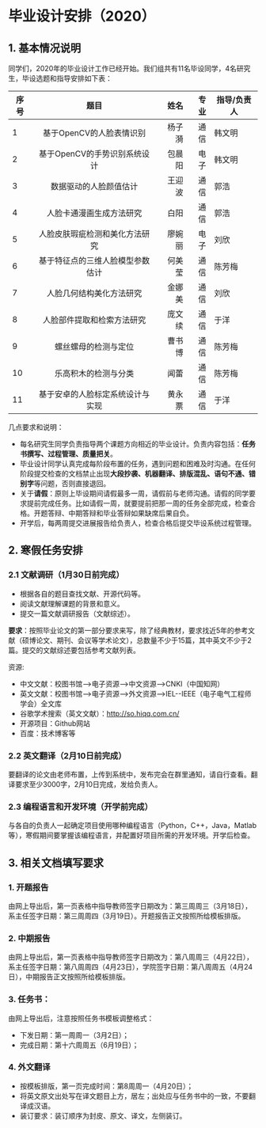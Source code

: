 # 毕业设计安排（2020）
## 1. 基本情况说明
同学们，2020年的毕业设计工作已经开始。我们组共有11名毕设同学，4名研究生，毕设选题和指导安排如下表：

| 序号 | 题目         | 姓名    |   专业  | 指导/负责人 |
| ---- |:-------------:| -----:| -----:|-------|
| 1  | 基于OpenCV的人脸表情识别 | 杨子漪 | 通信|韩文明|
| 2  | 基于OpenCV的手势识别系统设计| 包晨阳  |电子| 韩文明|
| 3  | 数据驱动的人脸颜值估计 | 王迎波  | 通信 | 郭浩|
| 4  | 人脸卡通漫画生成方法研究 | 白阳 | 通信 | 郭浩|
| 5  | 人脸皮肤瑕疵检测和美化方法研究 | 廖婉丽 | 电子| 刘欣|
| 6  | 基于特征点的三维人脸模型参数估计| 何美莹 | 通信 | 陈芳梅|
| 7  | 人脸几何结构美化方法研究 | 金娜美 | 通信 | 刘欣|
| 8  | 人脸部件提取和检索方法研究 | 庞文续 | 通信 | 于洋|
| 9  | 螺丝螺母的检测与定位 | 曹书博 | 通信 | 陈芳梅| 
| 10 | 乐高积木的检测与分类 | 闻蕾   | 通信| 陈芳梅|
| 11 | 基于安卓的人脸标定系统设计与实现 | 黄永票 | 通信 | 于洋| 

几点要求和说明：
* 每名研究生同学负责指导两个课题方向相近的毕业设计。负责内容包括：**任务书撰写、过程管理、质量把关**。
* 毕业设计同学认真完成每阶段布置的任务，遇到问题和困难及时沟通。在任何阶段提交检查的文档禁止出现**大段抄袭、机器翻译、排版混乱、语句不通、错别字**等问题，否则直接退回。
* 关于**请假**：原则上毕设期间请假最多一周，请假前与老师沟通。请假的同学要求提前完成任务。比如请假一周，就要提前把那一周的任务全部完成，检查合格。开题答辩、中期答辩和毕业答辩如果缺席后果自负。
* 开学后，每两周提交进展报告给负责人，检查合格后提交毕设系统过程管理。

## 2. 寒假任务安排

### 2.1 文献调研（1月30日前完成）
- 根据各自的题目查找文献、开源代码等。
- 阅读文献理解课题的背景和意义。
- 提交一篇文献调研报告（文献综述）。

**要求**：按照毕业论文的第一部分要求来写，除了经典教材，要求找近5年的参考文献（硕博论文、期刊、会议等学术论文），总数量不少于15篇，其中英文不少于2篇。提交的文献综述要包括参考文献列表。
  
资源:
- 中文文献：校图书馆-->电子资源-->中文资源-->CNKI（中国知网）
- 英文文献：校图书馆-->电子资源-->外文资源-->IEL--IEEE（电子电气工程师学会）全文库
- 谷歌学术搜索（英文文献）：http://so.hiqq.com.cn/
- 开源项目：Github网站
- 百度：技术博客等

### 2.2 英文翻译（2月10日前完成）
要翻译的论文由老师布置，上传到系统中，发布完会在群里通知，请自行查看。翻译要求至少3000字，2月10日完成，发给负责人。

### 2.3 编程语言和开发环境（开学前完成）
与各自的负责人一起确定项目使用哪种编程语言（Python，C++，Java，Matlab等），寒假期间要掌握该编程语言，并配置好项目所需的开发环境。开学后检查。

## 3. 相关文档填写要求
### 1. 开题报告
由网上导出后，第一页表格中指导教师签字日期改为：第三周周三（3月18日），系主任签字日期：第三周周四（3月19日）。开题报告正文按照所给模板排版。
### 2. 中期报告
由网上导出后，第一页表格中指导教师签字日期改为：第八周周三（4月22日），系主任签字日期：第八周周四（4月23日），学院签字日期：第八周周五（4月24日），中期报告正文按照所给模板排版。
### 3. 任务书：
由网上导出后，注意按照任务书模板调整格式：
- 下发日期：第一周周一（3月2日）；
- 完成日期：第十六周周五（6月19日）；
### 4. 外文翻译
- 按模板排版，第一页完成时间：第8周周一（4月20日）；
- 将英文原文出处写在译文题目上方，居左；出处应与任务书中的一致，不要翻译成汉语。
- 装订要求：装订顺序为封皮、原文、译文，左侧装订。








